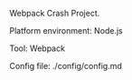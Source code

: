 Webpack Crash Project.

Platform environment: Node.js

Tool: Webpack

Config file: ./config/config.md
